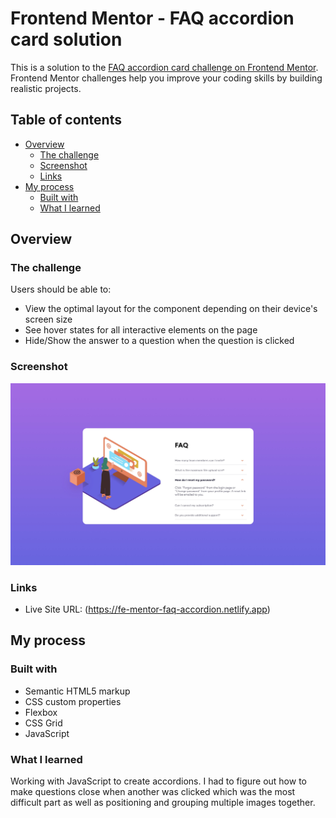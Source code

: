 # Frontend Mentor - FAQ accordion card solution

This is a solution to the [FAQ accordion card challenge on Frontend Mentor](https://www.frontendmentor.io/challenges/faq-accordion-card-XlyjD0Oam). Frontend Mentor challenges help you improve your coding skills by building realistic projects. 

## Table of contents

- [Overview](#overview)
  - [The challenge](#the-challenge)
  - [Screenshot](#screenshot)
  - [Links](#links)
- [My process](#my-process)
  - [Built with](#built-with)
  - [What I learned](#what-i-learned)

## Overview

### The challenge

Users should be able to:

- View the optimal layout for the component depending on their device's screen size
- See hover states for all interactive elements on the page
- Hide/Show the answer to a question when the question is clicked

### Screenshot

![](./screenshot.jpg)

### Links

- Live Site URL: (https://fe-mentor-faq-accordion.netlify.app)

## My process

### Built with

- Semantic HTML5 markup
- CSS custom properties
- Flexbox
- CSS Grid
- JavaScript

### What I learned
Working with JavaScript to create accordions. I had to figure out how to make questions close when another was clicked which was the most difficult part as well as positioning and grouping multiple images together. 
